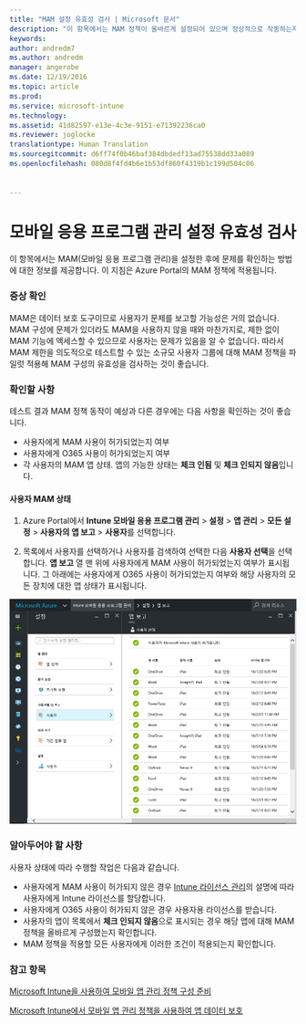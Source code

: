 ```yaml
---
title: "MAM 설정 유효성 검사 | Microsoft 문서"
description: "이 항목에서는 MAM 정책이 올바르게 설정되어 있으며 정상적으로 작동하는지를 테스트하고 유효성을 검사하는 방법을 설명합니다."
keywords: 
author: andredm7
ms.author: andredm
manager: angerobe
ms.date: 12/19/2016
ms.topic: article
ms.prod: 
ms.service: microsoft-intune
ms.technology: 
ms.assetid: 41d82597-e13e-4c3e-9151-e71392236ca0
ms.reviewer: joglocke
translationtype: Human Translation
ms.sourcegitcommit: d6ff74f0b46baf384dbdedf13ad75538dd33a089
ms.openlocfilehash: 080d8f4fd4b6e1b53df860f4319b1c199d504c06


---
```


# <a name="validating-your-mobile-application-management-setup"></a>모바일 응용 프로그램 관리 설정 유효성 검사

이 항목에서는 MAM(모바일 응용 프로그램 관리)을 설정한 후에 문제를 확인하는 방법에 대한 정보를 제공합니다. 이 지침은 Azure Portal의 MAM 정책에 적용됩니다.

### <a name="checking-for-symptoms"></a>증상 확인
MAM은 데이터 보호 도구이므로 사용자가 문제를 보고할 가능성은 거의 없습니다. MAM 구성에 문제가 있더라도 MAM을 사용하지 않을 때와 마찬가지로, 제한 없이 MAM 기능에 액세스할 수 있으므로 사용자는 문제가 있음을 알 수 없습니다. 따라서 MAM 제한을 의도적으로 테스트할 수 있는 소규모 사용자 그룹에 대해 MAM 정책을 파일럿 적용해 MAM 구성의 유효성을 검사하는 것이 좋습니다.


### <a name="what-to-check"></a>확인할 사항

테스트 결과 MAM 정책 동작이 예상과 다른 경우에는 다음 사항을 확인하는 것이 좋습니다.

- 사용자에게 MAM 사용이 허가되었는지 여부
- 사용자에게 O365 사용이 허가되었는지 여부
- 각 사용자의 MAM 앱 상태. 앱의 가능한 상태는 **체크 인됨** 및 **체크 인되지 않음**입니다.

#### <a name="user-mam-status"></a>사용자 MAM 상태
1. Azure Portal에서 **Intune 모바일 응용 프로그램 관리** > **설정** > **앱 관리** > **모든 설정** > **사용자의 앱 보고** > **사용자**를 선택합니다.

2. 목록에서 사용자를 선택하거나 사용자를 검색하여 선택한 다음 **사용자 선택**을 선택합니다. **앱 보고** 열 맨 위에 사용자에게 MAM 사용이 허가되었는지 여부가 표시됩니다. 그 아래에는 사용자에게 O365 사용이 허가되었는지 여부와 해당 사용자의 모든 장치에 대한 앱 상태가 표시됩니다.

![MAM용 앱 상태](..\media\ts-mam-user-apps.png)

### <a name="what-to-do"></a>알아두어야 할 사항
사용자 상태에 따라 수행할 작업은 다음과 같습니다.

- 사용자에게 MAM 사용이 허가되지 않은 경우 [Intune 라이선스 관리](..\get-started\start-with-a-paid-subscription-to-microsoft-intune.md)의 설명에 따라 사용자에게 Intune 라이선스를 할당합니다.
- 사용자에게 O365 사용이 허가되지 않은 경우 사용자용 라이선스를 받습니다.
- 사용자의 앱이 목록에서 **체크 인되지 않음**으로 표시되는 경우 해당 앱에 대해 MAM 정책을 올바르게 구성했는지 확인합니다.
- MAM 정책을 적용할 모든 사용자에게 이러한 조건이 적용되는지 확인합니다.

### <a name="see-also"></a>참고 항목
[Microsoft Intune을 사용하여 모바일 앱 관리 정책 구성 준비](..\deploy-use\get-ready-to-configure-mobile-app-management-policies-with-microsoft-intune.md)

[Microsoft Intune에서 모바일 앱 관리 정책을 사용하여 앱 데이터 보호](..\deploy-use\protect-app-data-using-mobile-app-management-policies-with-microsoft-intune.md)



<!--HONumber=Dec16_HO2-->


